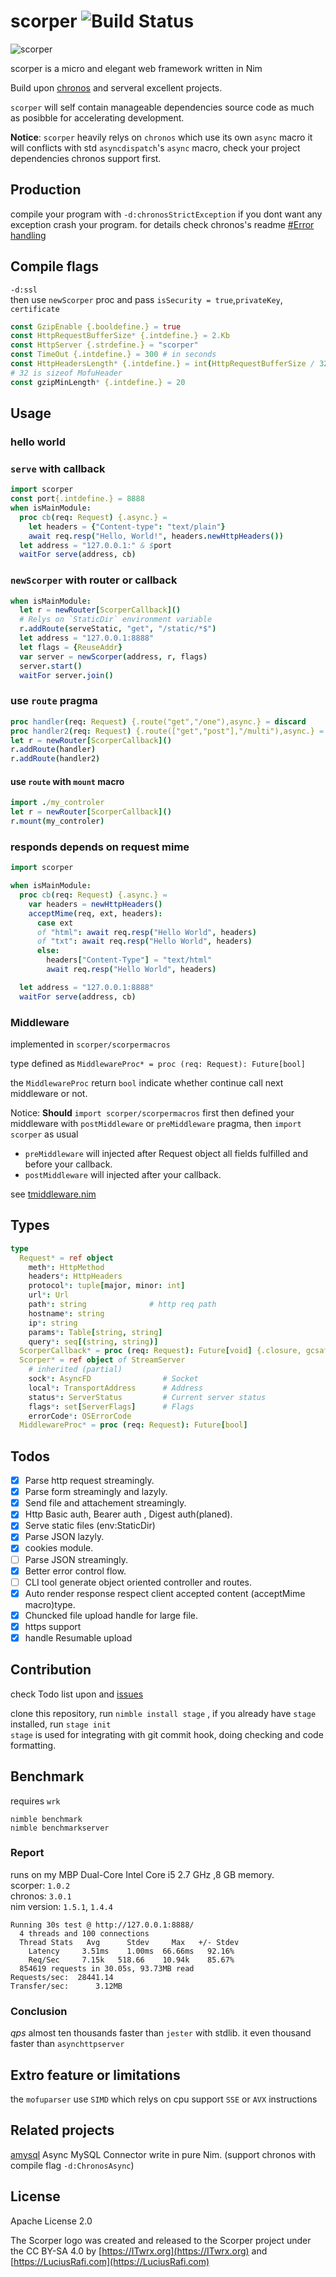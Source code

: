 # scorper  ![Build Status](https://github.com/bung87/scorper/workflows/Test/badge.svg)  

![scorper](artwork/scorper.png)  


[travis]: https://travis-ci.org/bung87/scorper.svg?branch=master

scorper is a micro and elegant web framework written in Nim  

Build upon [chronos](https://github.com/status-im/nim-chronos.git) and serveral excellent projects.

`scorper` will self contain manageable dependencies source code as much as posibble for accelerating development.  

**Notice**: `scorper` heavily relys on `chronos` which use its own `async` macro it will conflicts with std `asyncdispatch`'s `async` macro, check your project dependencies chronos support first.    

## Production 

compile your program with `-d:chronosStrictException` if you dont want any exception crash your program.  for details check chronos's readme [#Error handling](https://github.com/status-im/nim-chronos#error-handling)

## Compile flags  
`-d:ssl`  
then use `newScorper` proc and pass `isSecurity = true`,`privateKey`, `certificate`  

``` nim
const GzipEnable {.booldefine.} = true 
const HttpRequestBufferSize* {.intdefine.} = 2.Kb
const HttpServer {.strdefine.} = "scorper"
const TimeOut {.intdefine.} = 300 # in seconds  
const HttpHeadersLength* {.intdefine.} = int(HttpRequestBufferSize / 32) 
# 32 is sizeof MofuHeader
const gzipMinLength* {.intdefine.} = 20
```

## Usage  
### hello world  

### `serve` with callback  

``` nim
import scorper
const port{.intdefine.} = 8888
when isMainModule:
  proc cb(req: Request) {.async.} =
    let headers = {"Content-type": "text/plain"}
    await req.resp("Hello, World!", headers.newHttpHeaders())
  let address = "127.0.0.1:" & $port
  waitFor serve(address, cb)
```

### `newScorper` with router or callback  

``` nim
when isMainModule:
  let r = newRouter[ScorperCallback]()
  # Relys on `StaticDir` environment variable
  r.addRoute(serveStatic, "get", "/static/*$")
  let address = "127.0.0.1:8888"
  let flags = {ReuseAddr}
  var server = newScorper(address, r, flags)
  server.start()
  waitFor server.join()
``` 

### use `route` pragma
``` nim
proc handler(req: Request) {.route("get","/one"),async.} = discard
proc handler2(req: Request) {.route(["get","post"],"/multi"),async.} = discard
let r = newRouter[ScorperCallback]()
r.addRoute(handler)
r.addRoute(handler2)
```

#### use `route` with `mount` macro  
``` nim
import ./my_controler
let r = newRouter[ScorperCallback]()
r.mount(my_controler)
```  

### responds depends on request mime  
``` nim
import scorper

when isMainModule:
  proc cb(req: Request) {.async.} =
    var headers = newHttpHeaders()
    acceptMime(req, ext, headers):
      case ext
      of "html": await req.resp("Hello World", headers)
      of "txt": await req.resp("Hello World", headers)
      else:
        headers["Content-Type"] = "text/html"
        await req.resp("Hello World", headers)

  let address = "127.0.0.1:8888"
  waitFor serve(address, cb)
```
### Middleware  
implemented in `scorper/scorpermacros`  

type defined as `MiddlewareProc* = proc (req: Request): Future[bool]`  

the `MiddlewareProc` return `bool` indicate whether continue call next middleware or not.  

Notice: **Should**  `import scorper/scorpermacros` first then defined your middleware with `postMiddleware` or `preMiddleware` pragma, then `import scorper` as usual  

* `preMiddleware` will injected after Request object all fields fulfilled and before your callback.  
* `postMiddleware` will injected after your callback.  

see [tmiddleware.nim](tests/tmiddleware.nim)

## Types  
``` nim 
type
  Request* = ref object
    meth*: HttpMethod
    headers*: HttpHeaders
    protocol*: tuple[major, minor: int]
    url*: Url
    path*: string              # http req path
    hostname*: string
    ip*: string
    params*: Table[string, string]
    query*: seq[(string, string)]
  ScorperCallback* = proc (req: Request): Future[void] {.closure, gcsafe.}
  Scorper* = ref object of StreamServer
    # inherited (partial)
    sock*: AsyncFD                # Socket
    local*: TransportAddress      # Address
    status*: ServerStatus         # Current server status
    flags*: set[ServerFlags]      # Flags
    errorCode*: OSErrorCode
  MiddlewareProc* = proc (req: Request): Future[bool]
```
## Todos  

- [x] Parse http request streamingly.  
- [x] Parse form streamingly and lazyly.  
- [x] Send file and attachement streamingly.  
- [x] Http Basic auth, Bearer auth , Digest auth(planed).  
- [x] Serve static files (env:StaticDir)  
- [x] Parse JSON lazyly.  
- [x] cookies module.  
- [ ] Parse JSON streamingly.  
- [x] Better error control flow.  
- [ ] CLI tool generate object oriented controller and routes.  
- [x] Auto render response respect client accepted content (acceptMime macro)type.  
- [x] Chuncked file upload handle for large file. 
- [x] https support 
- [x] handle Resumable upload

## Contribution  
check Todo list upon and [issues](https://github.com/bung87/scorper/issues)  

clone this repository, run `nimble install stage` , if you already have `stage` installed, run `stage init`  
`stage` is used for integrating with git commit hook, doing checking and code formatting.  

## Benchmark  

requires `wrk`  

`nimble benchmark`  
`nimble benchmarkserver` 

### Report  
runs on my MBP Dual-Core Intel Core i5 2.7 GHz ,8 GB memory.  
scorper: `1.0.2`  
chronos: `3.0.1`  
nim version: `1.5.1`, `1.4.4`  
```
Running 30s test @ http://127.0.0.1:8888/
  4 threads and 100 connections
  Thread Stats   Avg      Stdev     Max   +/- Stdev
    Latency     3.51ms    1.00ms  66.66ms   92.16%
    Req/Sec     7.15k   518.66    10.94k    85.67%
  854619 requests in 30.05s, 93.73MB read
Requests/sec:  28441.14
Transfer/sec:      3.12MB
```
### Conclusion
*qps* almost ten thousands faster than `jester` with stdlib.  it even thousand faster than `asynchttpserver`

## Extro feature or limitations  

the `mofuparser` use `SIMD` which relys on cpu support `SSE` or `AVX` instructions  

## Related projects  

[amysql](https://github.com/bung87/amysql)  Async MySQL Connector write in pure Nim. (support chronos with compile flag `-d:ChronosAsync`)

## License  

Apache License 2.0  

The Scorper logo was created and released to the Scorper project under the CC BY-SA 4.0 by [https://ITwrx.org](https://ITwrx.org) and [https://LuciusRafi.com](https://LuciusRafi.com)  